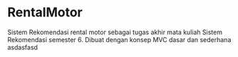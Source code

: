 # RentalMotor
Sistem Rekomendasi rental motor sebagai tugas akhir mata kuliah Sistem Rekomendasi semester 6. Dibuat dengan konsep MVC dasar dan sederhana
asdasfasd
